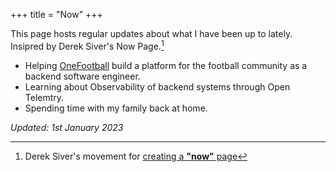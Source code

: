 +++
title = "Now"
+++

This page hosts regular updates about what I have been up to lately. Insipred by Derek Siver's Now Page.[^1]

- Helping [OneFootball](https://onefootball.com/en/home) build a platform for the football community as a backend software engineer.
- Learning about Observability of backend systems through Open Telemtry.
- Spending time with my family back at home.

*Updated: 1st January 2023*

[^1]: Derek Siver's movement for [creating a **"now"** page](https://nownownow.com/about)
